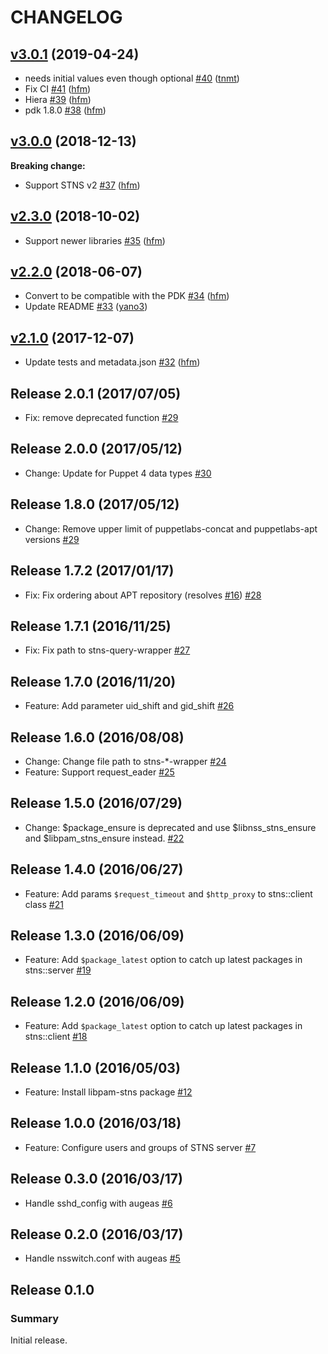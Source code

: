 # CHANGELOG

## [v3.0.1](https://github.com/STNS/puppet-stns/compare/v3.0.0...v3.0.1) (2019-04-24)

* needs initial values even though optional [#40](https://github.com/STNS/puppet-stns/pull/40) ([tnmt](https://github.com/tnmt))
* Fix CI [#41](https://github.com/STNS/puppet-stns/pull/41) ([hfm](https://github.com/hfm))
* Hiera [#39](https://github.com/STNS/puppet-stns/pull/39) ([hfm](https://github.com/hfm))
* pdk 1.8.0 [#38](https://github.com/STNS/puppet-stns/pull/38) ([hfm](https://github.com/hfm))

## [v3.0.0](https://github.com/STNS/puppet-stns/compare/v2.3.0...v3.0.0) (2018-12-13)

**Breaking change:**

* Support STNS v2 [#37](https://github.com/STNS/puppet-stns/pull/37) ([hfm](https://github.com/hfm))

## [v2.3.0](https://github.com/STNS/puppet-stns/compare/v2.2.0...v2.3.0) (2018-10-02)

* Support newer libraries [#35](https://github.com/STNS/puppet-stns/pull/35) ([hfm](https://github.com/hfm))

## [v2.2.0](https://github.com/STNS/puppet-stns/compare/v2.1.0...v2.2.0) (2018-06-07)

* Convert to be compatible with the PDK [#34](https://github.com/STNS/puppet-stns/pull/34) ([hfm](https://github.com/hfm))
* Update README [#33](https://github.com/STNS/puppet-stns/pull/33) ([yano3](https://github.com/yano3))

## [v2.1.0](https://github.com/STNS/puppet-stns/compare/v2.0.1...v2.1.0) (2017-12-07)

* Update tests and metadata.json [#32](https://github.com/STNS/puppet-stns/pull/32) ([hfm](https://github.com/hfm))

Release 2.0.1 (2017/07/05)
---

- Fix: remove deprecated function [#29](https://github.com/STNS/puppet-stns/pull/31)

Release 2.0.0 (2017/05/12)
---

- Change: Update for Puppet 4 data types [#30](https://github.com/STNS/puppet-stns/pull/30)

Release 1.8.0 (2017/05/12)
---

- Change: Remove upper limit of puppetlabs-concat and puppetlabs-apt versions [#29](https://github.com/STNS/puppet-stns/pull/29)

Release 1.7.2 (2017/01/17)
---

- Fix: Fix ordering about APT repository (resolves [#16](https://github.com/STNS/puppet-stns/issues/16)) [#28](https://github.com/STNS/puppet-stns/pull/28)

Release 1.7.1 (2016/11/25)
---

- Fix: Fix path to stns-query-wrapper [#27](https://github.com/STNS/puppet-stns/pull/27)

Release 1.7.0 (2016/11/20)
---

- Feature: Add parameter uid_shift and gid_shift [#26](https://github.com/STNS/puppet-stns/pull/26)

Release 1.6.0 (2016/08/08)
---

- Change: Change file path to stns-\*-wrapper [#24](https://github.com/STNS/puppet-stns/pull/24)
- Feature: Support request_eader [#25](https://github.com/STNS/puppet-stns/pull/25)

Release 1.5.0 (2016/07/29)
---

- Change: $package_ensure is deprecated and use $libnss_stns_ensure and $libpam_stns_ensure instead. [#22](https://github.com/STNS/puppet-stns/pull/22)

Release 1.4.0 (2016/06/27)
---

- Feature: Add params `$request_timeout` and `$http_proxy` to stns::client class [#21](https://github.com/STNS/puppet-stns/pull/21)

Release 1.3.0 (2016/06/09)
---

- Feature: Add `$package_latest` option to catch up latest packages in stns::server [#19](https://github.com/STNS/puppet-stns/pull/19)

Release 1.2.0 (2016/06/09)
---

- Feature: Add `$package_latest` option to catch up latest packages in stns::client [#18](https://github.com/STNS/puppet-stns/pull/18)

Release 1.1.0 (2016/05/03)
---

- Feature: Install libpam-stns package [#12](https://github.com/STNS/puppet-stns/pull/12)

Release 1.0.0 (2016/03/18)
---

- Feature: Configure users and groups of STNS server [#7](https://github.com/STNS/puppet-stns/pull/7)

Release 0.3.0 (2016/03/17)
---

- Handle sshd\_config with augeas [#6](https://github.com/STNS/puppet-stns/pull/6)

Release 0.2.0 (2016/03/17)
---

- Handle nsswitch.conf with augeas [#5](https://github.com/STNS/puppet-stns/pull/5)

Release 0.1.0
---

### Summary

Initial release.
